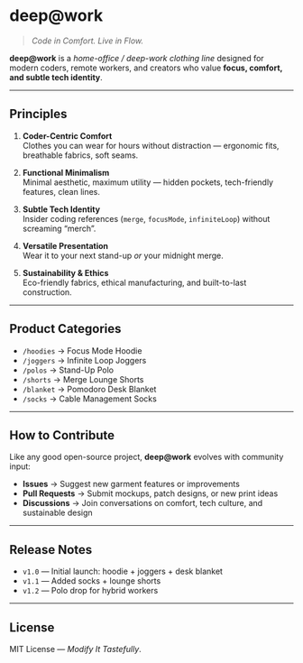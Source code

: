 # deep@work

> *Code in Comfort. Live in Flow.*

**deep@work** is a *home-office / deep-work clothing line* designed for modern coders, remote workers, and creators who value **focus, comfort, and subtle tech identity**.

---

## Principles

1. **Coder-Centric Comfort**  
   Clothes you can wear for hours without distraction — ergonomic fits, breathable fabrics, soft seams.

2. **Functional Minimalism**  
   Minimal aesthetic, maximum utility — hidden pockets, tech-friendly features, clean lines.

3. **Subtle Tech Identity**  
   Insider coding references (`merge`, `focusMode`, `infiniteLoop`) without screaming “merch”.

4. **Versatile Presentation**  
   Wear it to your next stand-up *or* your midnight merge.

5. **Sustainability & Ethics**  
   Eco-friendly fabrics, ethical manufacturing, and built-to-last construction.

---

## Product Categories

- `/hoodies` → Focus Mode Hoodie  
- `/joggers` → Infinite Loop Joggers  
- `/polos` → Stand-Up Polo  
- `/shorts` → Merge Lounge Shorts  
- `/blanket` → Pomodoro Desk Blanket  
- `/socks` → Cable Management Socks  

---

## How to Contribute

Like any good open-source project, **deep@work** evolves with community input:  

- **Issues** → Suggest new garment features or improvements  
- **Pull Requests** → Submit mockups, patch designs, or new print ideas  
- **Discussions** → Join conversations on comfort, tech culture, and sustainable design  

---

## Release Notes

- `v1.0` — Initial launch: hoodie + joggers + desk blanket  
- `v1.1` — Added socks + lounge shorts  
- `v1.2` — Polo drop for hybrid workers

---

## License

MIT License — *Modify It Tastefully*.
